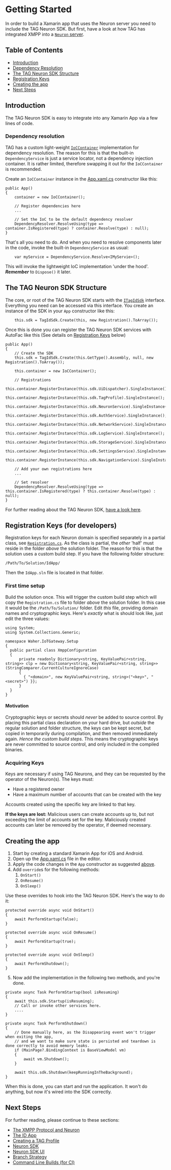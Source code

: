 # Getting Started #

In order to build a Xamarin app that uses the Neuron server you need to include the TAG Neuron SDK. But first, have a look at how 
TAG has integrated XMPP into a [`Neuron` server](Xmpp.md).

## Table of Contents ##

- [Introduction](#introduction)
- [Dependency Resolution](#dependency-resolution)
- [The TAG Neuron SDK Structure](#the-tag-neuron-sdk-structure)
- [Registration Keys](#registration-keys)
- [Creating the app](#creating-the-app)
- [Next Steps](#next-steps)

## Introduction ##

The TAG Neuron SDK is easy to integrate into any Xamarin App via a few lines of code.

### Dependency resolution ###

TAG  has a custom light-weight [`IoCContainer`](../Tag.Neuron.Xamarin/IoCContainer.cs) implementation for dependency resolution. 
The reason for this is that the built-in `DependencyService` is just a service locator, not a dependency injection container.
It is rather limited, therefore swapping it out for the `IoCContainer` is recommended.

Create an `IoCContainer` instance in the [App.xaml.cs](../IdApp/IdApp/App.xaml.cs) constructor like this:

```
public App()
{
    container = new IoCContainer();

    // Register dependencies here
    ...

    // Set the IoC to be the default dependency resolver
    DependencyResolver.ResolveUsing(type => container.IsRegistered(type) ? container.Resolve(type) : null);
}
```

That's all you need to do. And when you need to resolve components later in the code, invoke the built-in `DependencyService` as usual:

```
    var myService = DependencyService.Resolve<IMyServie>();
```
This will invoke the lightweight IoC implementation 'under the hood'. _**Remember**_ to `Dispose()` it later.

## The TAG Neuron SDK Structure ##

The core, or root of the TAG Neuron SDK starts with the [`ITagIdSdk`](../Tag.Neuron.Xamarin/ITagIdSdk.cs) interface. 
Everything you need can be accessed via this interface. You create an instance of the SDK in your `App` constructor like this:

```
    this.sdk = TagIdSdk.Create(this, new Registration().ToArray());
```

Once this is done you can register the TAG Neuron SDK services with AutoFac like this (See details on [Registration Keys](#registration-keys) below)

```
public App()
{
    // Create the SDK
    this.sdk = TagIdSdk.Create(this.GetType().Assembly, null, new Registration().ToArray());

    this.container = new IoCContainer();

    // Registrations
    this.container.RegisterInstance(this.sdk.UiDispatcher).SingleInstance();
    this.container.RegisterInstance(this.sdk.TagProfile).SingleInstance();
    this.container.RegisterInstance(this.sdk.NeuronService).SingleInstance();
    this.container.RegisterInstance(this.sdk.AuthService).SingleInstance();
    this.container.RegisterInstance(this.sdk.NetworkService).SingleInstance();
    this.container.RegisterInstance(this.sdk.LogService).SingleInstance();
    this.container.RegisterInstance(this.sdk.StorageService).SingleInstance();
    this.container.RegisterInstance(this.sdk.SettingsService).SingleInstance();
    this.container.RegisterInstance(this.sdk.NavigationService).SingleInstance();

    // Add your own registrations here
    ...

    // Set resolver
    DependencyResolver.ResolveUsing(type => this.container.IsRegistered(type) ? this.container.Resolve(type) : null);
}
```
For further reading about the TAG Neuron SDK, [have a look here](NeuronSDK.md).

## Registration Keys (for developers) ##
Registration keys for each Neuron domain is specified separately in a partial class, see [`Registration.cs`](../IdApp/IdApp/Services/Registration.cs).
As the class is partial, the _other_ 'half' must reside in the folder _above_ the solution folder. The reason for this is that the solution uses a custom build step.
If you have the following folder structure:

```/Path/To/Solution/IdApp/```

Then the `IdApp.sln` file is located in that folder.
### First time setup ###
Build the solution once. This will trigger the custom build step which will copy the `Registration.cs` file to folder _above_ the solution folder. 
In this case it would be the `/Path/To/Solution/` folder.
Edit _this_ file, providing domain names and cryptographic keys. Here's _exactly_ what is should look like, just edit the three values:
```
using System;
using System.Collections.Generic;

namespace Waher.IoTGateway.Setup
{
  public partial class XmppConfiguration
  {
      private readonly Dictionary<string, KeyValuePair<string, string>> clp = new Dictionary<string, KeyValuePair<string, string>>(StringComparer.CurrentCultureIgnoreCase)
      {
        { "<domain>", new KeyValuePair<string, string>("<key>", "<secret>") }};
      }
  }
}
``` 

#### Motivation ####
Cryptographic keys or secrets should _never_ be added to source control. By placing this partial class declaration on your hard drive, but _outside_ the regular solution and folder structure,
the keys can be kept secret, but copied in temporarily during compilation, and then removed immediately again. *Hence the custom build steps*. This means the cryptographic keys
are never committed to source control, and only included in the compiled binaries.

### Acquiring Keys ###
Keys are necessary if using TAG Neurons, and they can be requested by the operator of the Neuron(s). The keys must:
- Have a registered owner
- Have a maximum number of accounts that can be created with the key

Accounts created using the specific key are linked to that key.

**If the keys are lost:**
Malicious users can create accounts up to, but not exceeding the limit of accounts set for the key. Maliciously created accounts can later be removed by the operator, if deemed necessary.

## Creating the app ##
1. Start by creating a standard Xamarin App for iOS and Android.
2. Open up the [App.xaml.cs](../IdApp/IdApp/App.xaml.cs) file in the editor.
3. Apply the code changes in the `App` constructor as suggested [above](#the-tag-neuron-sdk-structure).
4. Add `override`s for the following methods:
    1. `OnStart()`
    2. `OnResume()`
    3. `OnSleep()`
 
Use these overrides to hook into the TAG Neuron SDK. Here's the way to do it:
```
protected override async void OnStart()
{
    await PerformStartup(false);
}

protected override async void OnResume()
{
    await PerformStartup(true);
}

protected override async void OnSleep()
{
    await PerformShutdown();
}
```
5. Now add the implementation in the following two methods, and you're done.
```
private async Task PerformStartup(bool isResuming)
{
    await this.sdk.Startup(isResuming);
    // Call or invoke other services here.
    ....
}

private async Task PerformShutdown()
{
    // Done manually here, as the Disappearing event won't trigger when exiting the app,
    // and we want to make sure state is persisted and teardown is done correctly to avoid memory leaks.
    if (MainPage?.BindingContext is BaseViewModel vm)
    {
        await vm.Shutdown();
    }

    await this.sdk.Shutdown(keepRunningInTheBackground);
}

```
When this is done, you can start and run the application. It won't do anything, but now it's wired into the SDK correctly.

## Next Steps ##
For further reading, please continue to these sections:
- [The XMPP Protocol and Neuron](Xmpp.md)
- [The ID App](AppAnatomy.md)
- [Creating a TAG Profile](CreatingATAGProfile.md)
- [Neuron SDK](NeuronSDK.md)
- [Neuron SDK UI](NeuronSDKUI.md)
- [Branch Strategy](BranchStrategy.md)
- [Command Line Builds (for CI)](CommandLineBuild.md)
